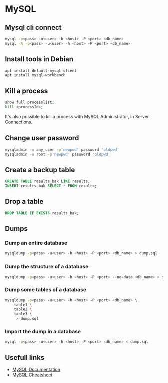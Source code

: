 # MySQL

## Mysql cli connect
```bash
mysql -p<pass> -u<user> -h <host> -P <port> <db_name>
mysql -A -p<pass> -u<user> -h <host> -P <port> <db_name>
```

## Install tools in Debian
```bash
apt install default-mysql-client
apt install mysql-workbench
```

## Kill a process
```bash
show full processlist;
kill <processId>;
```

It's also possible to kill a process with MySQL Administrator, in Server Connections.

## Change user password
```bash
mysqladmin -u any_user -p'newpwd' password 'oldpwd'
mysqladmin -u root -p'newpwd' password 'oldpwd'
```

## Create a backup table
```sql
CREATE TABLE results_bak LIKE results;
INSERT results_bak SELECT * FROM results;
```

## Drop a table
```sql
DROP TABLE IF EXISTS results_bak;
```

## Dumps

### Dump an entire database
```bash
mysqldump -p<pass> -u<user> -h <host> -P <port> <db_name> > dump.sql
```

### Dump the structure of a database
```bash
mysqldump -p<pass> -u<user> -h <host> -P <port> --no-data <db_name> > structure.sql
```

### Dump some tables of a database
```bash
mysqldump -p<pass> -u<user> -h <host> -P <port> <db_name> \
    table1 \
    table2 \
    table3 \
     > dump.sql
```

### Import the dump in a database
```bash
mysql -p<pass> -u<user> -h <host> -P <port> <db_name> < dump.sql
```

## Usefull links
* [MySQL Documentation](https://dev.mysql.com/doc/)
* [MySQL Cheatsheet](https://devhints.io/mysql)
